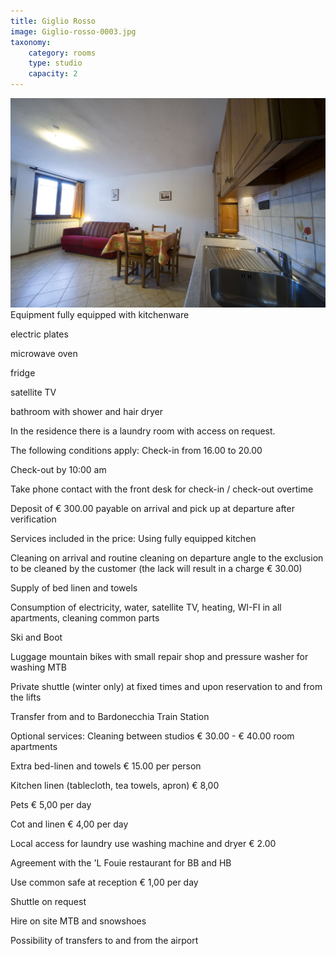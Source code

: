 ```yaml
---
title: Giglio Rosso
image: Giglio-rosso-0003.jpg
taxonomy:
    category: rooms
    type: studio
    capacity: 2
---
```

![Living Room](giglio-rosso-0003.jpg)
Equipment
fully equipped with kitchenware

electric plates

microwave oven

fridge

satellite TV

bathroom with shower and hair dryer

In the residence there is a laundry room with access on request.

 
The following conditions apply:
Check-in from 16.00 to 20.00

Check-out by 10:00 am

Take phone contact with the front desk for check-in / check-out overtime

Deposit of € 300.00 payable on arrival and pick up at departure after verification

 

Services included in the price:
Using fully equipped kitchen

Cleaning on arrival and routine cleaning on departure angle to the exclusion to be cleaned by the customer (the lack will result in a charge € 30.00)

Supply of bed linen and towels

Consumption of electricity, water, satellite TV, heating, WI-FI in all apartments, cleaning common parts

Ski and Boot

Luggage mountain bikes with small repair shop and pressure washer for washing MTB

Private shuttle (winter only) at fixed times and upon reservation to and from the lifts

Transfer from and to Bardonecchia Train Station

 

Optional services:
Cleaning between studios € 30.00 - € 40.00 room apartments

Extra bed-linen and towels € 15.00 per person

Kitchen linen (tablecloth, tea towels, apron) € 8,00

Pets € 5,00 per day

Cot and linen € 4,00 per day

Local access for laundry use washing machine and dryer € 2.00

Agreement with the 'L Fouie restaurant for BB and HB

Use common safe at reception € 1,00 per day

Shuttle on request

Hire on site MTB and snowshoes

Possibility of transfers to and from the airport